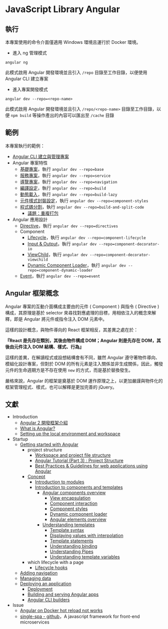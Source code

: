 # JavaScript Library Angular

## 執行

本專案使用的命令介面僅適用 Windows 環境且運行於 Docker 環境。

+ 進入 ng 管理模式
```
angular ng
```

此模式啟用 Angular 開發環境並且引入 ```/repo``` 目錄至工作目錄，以便使用 Angular CLI 建立專案

+ 進入專案開發模式
```
angular dev --repo=<repo-name>
```

此模式啟用 Angular 開發環境並且引入 ```/repo/<repo-name>``` 目錄至工作目錄，以便 ```npm build``` 等操作產出的內容可以匯出至 ```/cache``` 目錄

## 範例

本專案執行的範例：

+ [Angular CLI 建立與管理專案](./repo/readme.md)
+ Angular 專案特性
    - [基礎專案](./repo/base/README.md)，執行 ```angular dev --repo=base```
    - [服務專案](./repo/service/README.md)，執行 ```angular dev --repo=service```
    - [導覽專案](./repo/navigation/README.md)，執行 ```angular dev --repo=navigation```
    - [編譯設定](./repo/build/README.md)，執行 ```angular dev --repo=build```
    - [動態載入](./repo/build-lazy/README.md)，執行 ```angular dev --repo=build-lazy```
    - [元件樣式封裝設定](./repo/component-styles/README.md)，執行 ```angular dev --repo=component-styles```
    - [程式碼分割](./repo/build-and-split-code/README.md)，執行 ```angular dev --repo=build-and-split-code```
        + [議題：重複打包](./repo/build-duplicate-bundle-issue)
+ Angular 應用設計
    - [Directive](./repo/directives/README.md)，執行 ```angular dev --repo=directives```
    - Component
        + [Lifecycle](./repo/component-lifecycle/README.md)，執行 ```angular dev --repo=component-lifecycle```
        + [Input & Output](./repo/component-decorator-io/README.md)，執行 ```angular dev --repo=component-decorator-io```
        + [ViewChild](./repo/component-decorator-viewchild/README.md)，執行 ```angular dev --repo=component-decorator-viewchild```
        + [Dynamic Component Loader](./repo/component-dynamic-loader/README.md)，執行 ```angular dev --repo=component-dynamic-loader```
    - [Event](./repo/event/README.md)，執行 ```angular dev --repo=event```

## Angular 框架概念

Angular 專案的互動介面構成主要由的元件 ( Component ) 與指令 ( Directive ) 構成，其原理是基於 selector 來尋找對應處理的目標，用相依注入的概念來解釋，即是 Angular 將元件或指令注入 DOM 元素中。

這樣的設計概念，與物件導向的 React 框架相反，其差異之處在於：

**『React 是先存在類別，其後由物件構成 DOM；Angular 則是先存在 DOM，其後由元件注入 DOM 結構、樣式、行為』**

這樣的差異，在解讀程式或設想結構會有不同，雖然 Angular 遵守著物件導向、模組化設計專案，但對於 DOM 的所有元素是注入關係並非生成關係，因此，觸發元件的生命週期方是不存在使用 ```new``` 的方式，而是基於替換發生。

嚴格來說，Angular 的框架是奠基於 DOM 運作原理之上，以更加嚴謹與物件化的框架管理程式、樣式，也可以解釋是更加完善的 jQuery。

## 文獻

+ Introduction
    - [Angular 2 開發框架介紹](https://blog.miniasp.com/post/2016/07/26/Introduction-to-Angular-2)
    - [What is Angular?](https://angular.tw/guide/what-is-angular)
    - [Setting up the local environment and workspace](https://angular.io/guide/setup-local)
+ Startup
    - [Getting started with Angular](https://angular.tw/start)
        - project structure
            + [Workspace and project file structure](https://angular.tw/guide/file-structure)
            + [Angular Tutorial (Part 3) : Project Structure](https://helpmecoder.com/2019/05/12/angular-project-structure/)
            + [Best Practices & Guidelines for web applications using Angular](https://blogs.halodoc.io/angular-best-practices/)
        - [Concept](https://angular.tw/guide/architecture)
            + [Introduction to modules](https://angular.tw/guide/architecture-modules)
            + [Introduction to components and templates](https://angular.tw/guide/architecture-components)
                - [Angular components overview](https://angular.tw/guide/component-overview)
                    + [View encapsulation](https://angular.tw/guide/view-encapsulation)
                    + [Component interaction](https://angular.tw/guide/component-interaction)
                    + [Component styles](https://angular.tw/guide/component-styles)
                    + [Dynamic component loader](https://angular.tw/guide/dynamic-component-loader)
                    + [Angular elements overview](https://angular.tw/guide/elements)
                - [Understanding templates](https://angular.tw/guide/template-overview)
                    + [Template syntax](https://angular.tw/guide/template-syntax)
                    + [Displaying values with interpolation](https://angular.tw/guide/interpolation)
                    + [Template statements](https://angular.tw/guide/template-statements)
                    + [Understanding binding](https://angular.tw/guide/binding-overview)
                    + [Understanding Pipes](https://angular.tw/guide/pipes-overview)
                    + [Understanding template variables](https://angular.tw/guide/template-reference-variables)
        - which lifecycle with a page
            + [Lifecycle hooks](https://angular.tw/guide/lifecycle-hooks)
    - [Adding navigation](https://angular.tw/start/start-routing)
    - [Managing data](https://angular.tw/start/start-data)
    - [Deploying an application](https://angular.tw/start/start-deployment)
        + [Deployment](https://angular.tw/guide/deployment)
        + [Building and serving Angular apps](https://angular.tw/guide/build)
        + [Angular CLI builders](https://angular.io/guide/cli-builder)
+ Issue
    - [Angular on Docker hot reload not works](https://stackoverflow.com/questions/69101814)
    - [single-spa - github](https://github.com/single-spa/single-spa)，A javascript framework for front-end microservices

